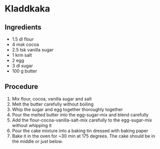 # Kladdkaka
## Ingredients
- 1.5 dl flour
- 4 msk cocoa
- 2.5 tsk vanilla sugar
- 1 krm salt
- 2 egg
- 3 dl sugar
- 100 g butter
## Procedure
1. Mix flour, cocoa, vanilla sugar and salt
2. Melt the butter carefully without boiling
3. Whip the sugar and egg together thoroughly together
4. Pour the melted butter into the egg-sugar-mix and blend carefully
5. Add the flour-cocoa-vanilla-salt-mix carefully to the egg-sugar-mix without whipping it
6. Pour the cake mixture into a baking tin dressed with baking paper
7. Bake it in the oven for ~30 min at 175 degrees. The cake should be in the middle or just below.
